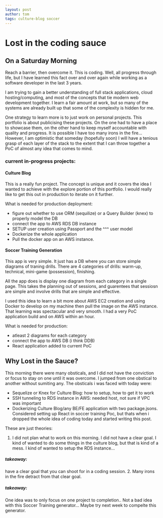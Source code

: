 ```yaml
---
layout: post
author: tom
tags: culture-blog soccer
---
```


# Lost in the coding sauce
## On a Saturday Morning

Reach a barrier, then overcome it. This is coding. Well, all progress through life, but I have learned this fact over and over again while working as a software developer in the last 3 years.

I am trying to gain a better understanding of full stack applications, cloud hosting/computing, and most of the concepts that tie modern web development together. I learn a fair amount at work, but so many of the systems are already built up that some of the complexity is hidden for me.

One strategy to learn more is to just work on personal projects. This portfolio is about publicising these projects. On the one had to have a place to showcase them, on the other hand to keep myself accountable with quality and progress. It is possible I have too many irons in the fire... However, I am optimistic that someday (hopefully soon) I will have a tenious grasp of each layer of the stack to the extent that I can throw together a PoC of almost any idea that comes to mind.

### current in-progress projects:
#### Culture Blog 
This is a really fun project. The concept is unique and it covers the idea I wanted to achieve with the explore portion of this portfolio. I would really like to get this out in production to iterate on it further.

What is needed for production deployment:
- figure out whether to use ORM (sequilize) or a Query Builder (knex) to properly model the DB
- connect the app to AWS RDS DB instance
- SETUP user creation using Passport and the ^^^ user model
- Dockerize the whole application
- Pull the docker app on an AWS instance.

#### Soccer Training Generation
This app is very simple. It just has a DB where you can store simple diagrams of traning drills. There are 4 categories of drills: warm-up, technical, mini-game (possession), finishing. 

All the app does is display one diagram from each category in a single page. This takes the planning out of sessions, and guarentees that sessiosn are simple and involve drills that are simple and effective.

I used this idea to learn a bit more about AWS EC2 creation and using Docker to develop on my machine then pull the image on the AWS instance. That learning was spectacular and very smooth. I had a very PoC application build and on AWS within an hour.

What is needed for production:
- atleast 2 diagrams for each category
- connect the app to AWS DB (i think DDB)
- React application added to current PoC


## Why Lost in the Sauce?
This morning there were many obsticals, and I did not have the conviction or focus to stay on one until it was overcome. I jumped from one obstical to another without sumiting any. The obsticals i was faced with today were:
- Sequelize or Knex for Culture Blog: how to setup, how to get it to work
- SSH tunneling to RDS instance in AWS: needed host, not sure if VPC was important
- Dockerizing Culture Blog/any BE/FE application with two package.jsons. Considered setting up React in soccer training Poc, but thats when i dropped the whole idea of coding today and started writing this post.

These are just theories:
1. I did not plan what to work on this morning. I did not have a clear goal. I kind of wanted to do some things in the culture blog, but that is kind of a mess. I kind of wanted to setup the RDS instance... 
##### takeaway:
have a clear goal that you can shoot for in a coding session.
2. Many irons in the fire detract from that clear goal.
##### takeaway:
One idea was to only focus on one project to completion.. Not a bad idea with this Soccer Training generator... Maybe try next week to compelte this generator.